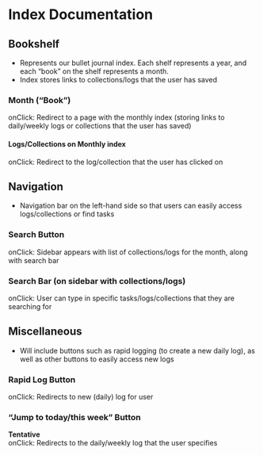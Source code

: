 # Index Documentation
## Bookshelf
- Represents our bullet journal index. Each shelf represents a year, and each “book” on the shelf represents a month.
- Index stores links to collections/logs that the user has saved
### Month (“Book”)
onClick: Redirect to a page with the monthly index (storing links to daily/weekly logs or collections that the user has saved)
#### Logs/Collections on Monthly index
onClick: Redirect to the log/collection that the user has clicked on
## Navigation
- Navigation bar on the left-hand side so that users can easily access logs/collections or find tasks
### Search Button
onClick: Sidebar appears with list of collections/logs for the month, along with search bar
### Search Bar (on sidebar with collections/logs)
onClick: User can type in specific tasks/logs/collections that they are searching for
## Miscellaneous
- Will include buttons such as rapid logging (to create a new daily log), as well as other buttons to easily access new logs
### Rapid Log Button
onClick: Redirects to new (daily) log for user
### “Jump to today/this week” Button
**Tentative** \
onClick: Redirects to the daily/weekly log that the user specifies
